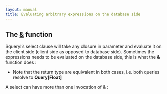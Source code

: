 ```yaml
---
layout: manual
title: Evaluating arbitrary expressions on the database side 
---
```


The <u>&</u> function
---------------------

Squeryl’s select clause will take any closure in parameter and evaluate
it on the client side (client side as opposed to database side).
Sometimes the expressions needs to be evaluated on the database side,
this is what the **&** function does :

<script type="syntaxhighlighter" class="brush: scala">

\<!\[CDATA\[

// the \* is done on the client side :

from(artists)(a =\>  
select(a.id \* 1000)  
)

// in this case it is computed by the database :

from(artists)(a =\>  
select(&(a.id \* 1000))  
)  
\]\]\>

</script>

-   Note that the return type are equivalent in both cases, i.e. both
    queries resolve to **Query\[Float\]**

A select can have more than one invocation of & :

<script type="syntaxhighlighter" class="brush: scala">

\<!\[CDATA\[

val q: Query\[Tuple2\[Double, String\]\] =  
from(artists)(a =\>  
select((&(a.id \* 1000), &(a.firstName \|\| a.lastName)))  
)  
\]\]\>

</script>
